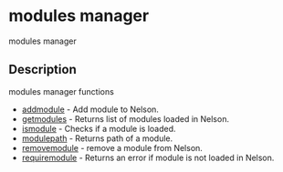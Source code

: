 

# modules manager

modules manager

## Description
modules manager functions


* [addmodule](addmodule.md) - Add module to Nelson.
* [getmodules](getmodules.md) - Returns list of modules loaded in Nelson.
* [ismodule](ismodule.md) - Checks if a module is loaded.
* [modulepath](modulepath.md) - Returns path of a module.
* [removemodule](removemodule.md) - remove a module from Nelson.
* [requiremodule](requiremodule.md) - Returns an error if module is not loaded in Nelson.



